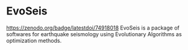 # EvoSeis
https://zenodo.org/badge/latestdoi/74918018
EvoSeis is a package of softwares for earthquake seismology using Evolutionary Algorithms as optimization methods.
